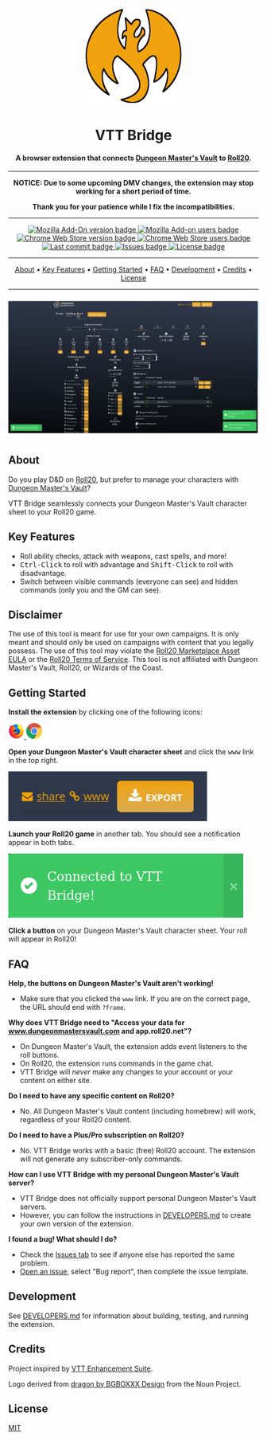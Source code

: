 <div align="center">
    <br>
    <img src="assets/icon-full.png" alt="Icon" width="200">
    <br>
    <h1>VTT Bridge</h1>
</div>

<div align="center">
    <h4>A browser extension that connects
        <a href="https://www.dungeonmastersvault.com/">Dungeon Master's Vault</a>
        to
        <a href="https://roll20.net/">Roll20</a>.
    </h4>
    <hr>
</div>

<div align="center">
    <p>
        <b>NOTICE: Due to some upcoming DMV changes, the extension may stop working for a short period of time.</b>
    </p>
    <p>
        <b>Thank you for your patience while I fix the incompatibilities.</b>
    </p>
    <hr>
</div>

<div align="center">
    <a href="https://addons.mozilla.org/en-CA/firefox/addon/vtt-bridge/">
        <img src="https://img.shields.io/amo/v/vtt-bridge" alt="Mozilla Add-On version badge">
    </a>
    <a href="https://addons.mozilla.org/en-CA/firefox/addon/vtt-bridge/">
        <img src="https://img.shields.io/amo/users/vtt-bridge" alt="Mozilla Add-on users badge">
    </a>
</div>

<div align="center">
    <a href="https://chrome.google.com/webstore/detail/vtt-bridge/fadncbccmelchegmlghbhpjchdmghmhh">
        <img src="https://img.shields.io/chrome-web-store/v/fadncbccmelchegmlghbhpjchdmghmhh" alt="Chrome Web Store version badge">
    </a>
    <a href="https://chrome.google.com/webstore/detail/vtt-bridge/fadncbccmelchegmlghbhpjchdmghmhh">
        <img src="https://img.shields.io/chrome-web-store/users/fadncbccmelchegmlghbhpjchdmghmhh" alt="Chrome Web Store users badge">
    </a>
</div>

<div align="center">
    <a href="https://github.com/averycrespi/vtt-bridge/commits/master">
        <img src="https://img.shields.io/github/last-commit/averycrespi/vtt-bridge/master" alt="Last commit badge">
    </a>
    <a href="https://github.com/averycrespi/vtt-bridge/issues">
        <img src="https://img.shields.io/github/issues/averycrespi/vtt-bridge" alt="Issues badge">
    </a>
    <a href="https://github.com/averycrespi/vtt-bridge/blob/master/LICENSE">
        <img src="https://img.shields.io/github/license/averycrespi/vtt-bridge" alt="License badge">
    </a>
</div>

<div align="center">
  <hr>
  <a href="#about">About</a> •
  <a href="#key-features">Key Features</a> •
  <a href="#getting-started">Getting Started</a> •
  <a href="#faq">FAQ</a> •
  <a href="#development">Development</a> •
  <a href="#credits">Credits</a> •
  <a href="#license">License</a>
  <hr>
</div>


<div align="center">
    <img src="assets/screenshot_1920x1080.png" alt="Screenshot">
</div>

## About

Do you play D&D on [Roll20](https://roll20.net), but prefer to manage your characters with [Dungeon Master's Vault](https://www.dungeonmastersvault.com)?

VTT Bridge seamlessly connects your Dungeon Master's Vault character sheet to your Roll20 game.

## Key Features

- Roll ability checks, attack with weapons, cast spells, and more!
- <kbd>Ctrl-Click</kbd> to roll with advantage and <kbd>Shift-Click</kbd> to roll with disadvantage.
- Switch between visible commands (everyone can see) and hidden commands (only you and the GM can see).

## Disclaimer

The use of this tool is meant for use for your own campaigns. It is only meant and should only be used on campaigns with content that you legally possess. The use of this tool may violate the [Roll20 Marketplace Asset EULA](https://wiki.roll20.net/Marketplace_Asset_EULA) or the [Roll20 Terms of Service](https://wiki.roll20.net/Terms_of_Service_and_Privacy_Policy). This tool is not affiliated with Dungeon Master's Vault, Roll20, or Wizards of the Coast.

## Getting Started

**Install the extension** by clicking one of the following icons:

<a href="https://addons.mozilla.org/en-CA/firefox/addon/vtt-bridge/">
    <img src="assets/firefox.png" alt="Firefox logo">
</a>

<a href="https://chrome.google.com/webstore/detail/vtt-bridge/fadncbccmelchegmlghbhpjchdmghmhh">
    <img src="assets/chrome.png" alt="Chrome logo">
</a>

**Open your Dungeon Master's Vault character sheet** and click the <kbd>www</kbd> link in the top right.

![www link](assets/www.png)

**Launch your Roll20 game** in another tab. You should see a notification appear in both tabs.

![Notification](assets/notification.png)

**Click a button** on your Dungeon Master's Vault character sheet. Your roll will appear in Roll20!

## FAQ

**Help, the buttons on Dungeon Master's Vault aren't working!**

- Make sure that you clicked the `www` link. If you are on the correct page, the URL should end with `?frame`.

**Why does VTT Bridge need to "Access your data for www.dungeonmastersvault.com and app.roll20.net"?**

- On Dungeon Master's Vault, the extension adds event listeners to the roll buttons.
- On Roll20, the extension runs commands in the game chat.
- VTT Bridge will *never* make any changes to your account or your content on either site.

**Do I need to have any specific content on Roll20?**

- No. All Dungeon Master's Vault content (including homebrew) will work, regardless of your Roll20 content.

**Do I need to have a Plus/Pro subscription on Roll20?**

- No. VTT Bridge works with a basic (free) Roll20 account. The extension will not generate any subscriber-only commands.

**How can I use VTT Bridge with my personal Dungeon Master's Vault server?**

- VTT Bridge does not officially support personal Dungeon Master's Vault servers.
- However, you can follow the instructions in [DEVELOPERS.md](DEVELOPERS.md#modifying-the-extension) to create your own version of the extension.

**I found a bug! What should I do?**

- Check the [Issues tab](https://github.com/averycrespi/vtt-bridge/issues) to see if anyone else has reported the same problem.
- [Open an issue](https://github.com/averycrespi/vtt-bridge/issues/new/choose), select "Bug report", then complete the issue template.

## Development

See [DEVELOPERS.md](DEVELOPERS.md) for information about building, testing, and running the extension.

## Credits

Project inspired by [VTT Enhancement Suite](https://ssstormy.github.io/roll20-enhancement-suite/).

Logo derived from [dragon by BGBOXXX Design](https://thenounproject.com/term/dragon/1646665/) from the Noun Project.

## License

[MIT](https://choosealicense.com/licenses/mit/)
